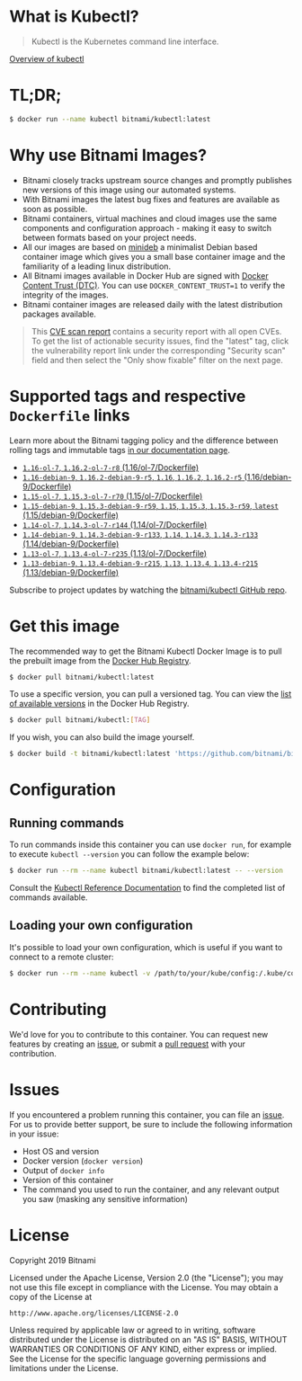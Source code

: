 
# What is Kubectl?

> Kubectl is the Kubernetes command line interface.

[Overview of kubectl](https://kubernetes.io/docs/reference/kubectl/overview/)

# TL;DR;

```bash
$ docker run --name kubectl bitnami/kubectl:latest
```

# Why use Bitnami Images?

* Bitnami closely tracks upstream source changes and promptly publishes new versions of this image using our automated systems.
* With Bitnami images the latest bug fixes and features are available as soon as possible.
* Bitnami containers, virtual machines and cloud images use the same components and configuration approach - making it easy to switch between formats based on your project needs.
* All our images are based on [minideb](https://github.com/bitnami/minideb) a minimalist Debian based container image which gives you a small base container image and the familiarity of a leading linux distribution.
* All Bitnami images available in Docker Hub are signed with [Docker Content Trust (DTC)](https://docs.docker.com/engine/security/trust/content_trust/). You can use `DOCKER_CONTENT_TRUST=1` to verify the integrity of the images.
* Bitnami container images are released daily with the latest distribution packages available.


> This [CVE scan report](https://quay.io/repository/bitnami/kubectl?tab=tags) contains a security report with all open CVEs. To get the list of actionable security issues, find the "latest" tag, click the vulnerability report link under the corresponding "Security scan" field and then select the "Only show fixable" filter on the next page.

# Supported tags and respective `Dockerfile` links

Learn more about the Bitnami tagging policy and the difference between rolling tags and immutable tags [in our documentation page](https://docs.bitnami.com/containers/how-to/understand-rolling-tags-containers/).


* [`1.16-ol-7`, `1.16.2-ol-7-r8` (1.16/ol-7/Dockerfile)](https://github.com/bitnami/bitnami-docker-kubectl/blob/1.16.2-ol-7-r8/1.16/ol-7/Dockerfile)
* [`1.16-debian-9`, `1.16.2-debian-9-r5`, `1.16`, `1.16.2`, `1.16.2-r5` (1.16/debian-9/Dockerfile)](https://github.com/bitnami/bitnami-docker-kubectl/blob/1.16.2-debian-9-r5/1.16/debian-9/Dockerfile)
* [`1.15-ol-7`, `1.15.3-ol-7-r70` (1.15/ol-7/Dockerfile)](https://github.com/bitnami/bitnami-docker-kubectl/blob/1.15.3-ol-7-r70/1.15/ol-7/Dockerfile)
* [`1.15-debian-9`, `1.15.3-debian-9-r59`, `1.15`, `1.15.3`, `1.15.3-r59`, `latest` (1.15/debian-9/Dockerfile)](https://github.com/bitnami/bitnami-docker-kubectl/blob/1.15.3-debian-9-r59/1.15/debian-9/Dockerfile)
* [`1.14-ol-7`, `1.14.3-ol-7-r144` (1.14/ol-7/Dockerfile)](https://github.com/bitnami/bitnami-docker-kubectl/blob/1.14.3-ol-7-r144/1.14/ol-7/Dockerfile)
* [`1.14-debian-9`, `1.14.3-debian-9-r133`, `1.14`, `1.14.3`, `1.14.3-r133` (1.14/debian-9/Dockerfile)](https://github.com/bitnami/bitnami-docker-kubectl/blob/1.14.3-debian-9-r133/1.14/debian-9/Dockerfile)
* [`1.13-ol-7`, `1.13.4-ol-7-r235` (1.13/ol-7/Dockerfile)](https://github.com/bitnami/bitnami-docker-kubectl/blob/1.13.4-ol-7-r235/1.13/ol-7/Dockerfile)
* [`1.13-debian-9`, `1.13.4-debian-9-r215`, `1.13`, `1.13.4`, `1.13.4-r215` (1.13/debian-9/Dockerfile)](https://github.com/bitnami/bitnami-docker-kubectl/blob/1.13.4-debian-9-r215/1.13/debian-9/Dockerfile)

Subscribe to project updates by watching the [bitnami/kubectl GitHub repo](https://github.com/bitnami/bitnami-docker-kubectl).

# Get this image

The recommended way to get the Bitnami Kubectl Docker Image is to pull the prebuilt image from the [Docker Hub Registry](https://hub.docker.com/r/bitnami/kubectl).

```bash
$ docker pull bitnami/kubectl:latest
```

To use a specific version, you can pull a versioned tag. You can view the [list of available versions](https://hub.docker.com/r/bitnami/kubectl/tags/) in the Docker Hub Registry.

```bash
$ docker pull bitnami/kubectl:[TAG]
```

If you wish, you can also build the image yourself.

```bash
$ docker build -t bitnami/kubectl:latest 'https://github.com/bitnami/bitnami-docker-kubectl.git#master:1.15/debian-9'
```

# Configuration

## Running commands

To run commands inside this container you can use `docker run`, for example to execute `kubectl --version` you can follow the example below:

```bash
$ docker run --rm --name kubectl bitnami/kubectl:latest -- --version
```

Consult the [Kubectl Reference Documentation](https://kubernetes.io/docs/reference/generated/kubectl/kubectl-commands) to find the completed list of commands available.

## Loading your own configuration

It's possible to load your own configuration, which is useful if you want to connect to a remote cluster:

```bash
$ docker run --rm --name kubectl -v /path/to/your/kube/config:/.kube/config bitnami/kubectl:latest
```

# Contributing

We'd love for you to contribute to this container. You can request new features by creating an [issue](https://github.com/bitnami/bitnami-docker-kubectl/issues), or submit a [pull request](https://github.com/bitnami/bitnami-docker-kubectl/pulls) with your contribution.

# Issues

If you encountered a problem running this container, you can file an [issue](https://github.com/bitnami/bitnami-docker-kubectl/issues). For us to provide better support, be sure to include the following information in your issue:

- Host OS and version
- Docker version (`docker version`)
- Output of `docker info`
- Version of this container
- The command you used to run the container, and any relevant output you saw (masking any sensitive information)

# License

Copyright 2019 Bitnami

Licensed under the Apache License, Version 2.0 (the "License");
you may not use this file except in compliance with the License.
You may obtain a copy of the License at

    http://www.apache.org/licenses/LICENSE-2.0

Unless required by applicable law or agreed to in writing, software
distributed under the License is distributed on an "AS IS" BASIS,
WITHOUT WARRANTIES OR CONDITIONS OF ANY KIND, either express or implied.
See the License for the specific language governing permissions and
limitations under the License.
